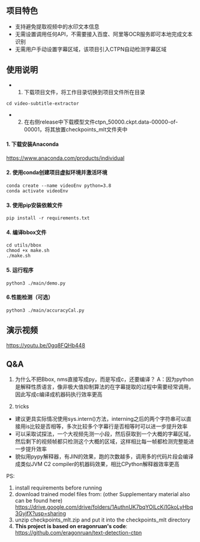 ## 项目特色
- 支持避免提取视频中的水印文本信息
- 无需设置调用任何API，不需要接入百度、阿里等OCR服务即可本地完成文本识别
- 无需用户手动设置字幕区域，该项目引入CTPN自动检测字幕区域

## 使用说明
- 1. 下载项目文件，将工作目录切换到项目文件所在目录
```shell
cd video-subtitle-extractor
```
- 2. 在右侧release中下载模型文件ctpn_50000.ckpt.data-00000-of-00001，将其放置checkpoints_mlt文件夹中

#### 1. 下载安装Anaconda
<a href="https://www.anaconda.com/products/individual">https://www.anaconda.com/products/individual</a>

#### 2. 使用conda创建项目虚拟环境并激活环境
```shell
conda create --name videoEnv python=3.8
conda activate videoEnv  
```

#### 3. 使用pip安装依赖文件
```shell
pip install -r requirements.txt
```

#### 4. 编译bbox文件
```shell
cd utils/bbox
chmod +x make.sh
./make.sh
```

#### 5. 运行程序
```shell
python3 ./main/demo.py
```

#### 6.性能检测（可选）
```shell
python3 ./main/accuracyCal.py
```

## 演示视频
<a href="https://youtu.be/0gq8FQHb448">https://youtu.be/0gq8FQHb448</a>

## Q&A
1. 为什么不把Bbox, nms直接写成py，而是写成c，还要编译？
A：因为python是解释性质语言，像非极大值抑制算法的在字幕提取的过程中需要经常调用，因此写成c编译成机器码执行效率更高

2. tricks
- 建议更具实际情况使用sys.intern()方法，interning之后的两个字符串可以直接用is比较是否相等，多次比较多个字幕行是否相等时可以进一步提升效率
- 可以采取试探法，一个大视频先测一小段，然后获取到一个大概的字幕区域，然后剩下的视频帧都只检测这个大概的区域，这样相比每一帧都检测完整能进一步提升效率
- 貌似用pypy解释器，有JIN的效果，跑的次数越多，调用多的代码片段会编译成类似JVM C2 compiler的机器码效果，相比CPython解释器效率更高


PS:
1. install requirements before running
2. download trained model files from: (other Supplementary material also can be found here)
https://drive.google.com/drive/folders/1AuthnUK7bqYOlLcKi1GkoLyHbq3GyjfX?usp=sharing
3. unzip checkpoints_mlt.zip and put it into the checkpoints_mlt directory
4. **This project is based on eragonruan's code**: https://github.com/eragonruan/text-detection-ctpn

